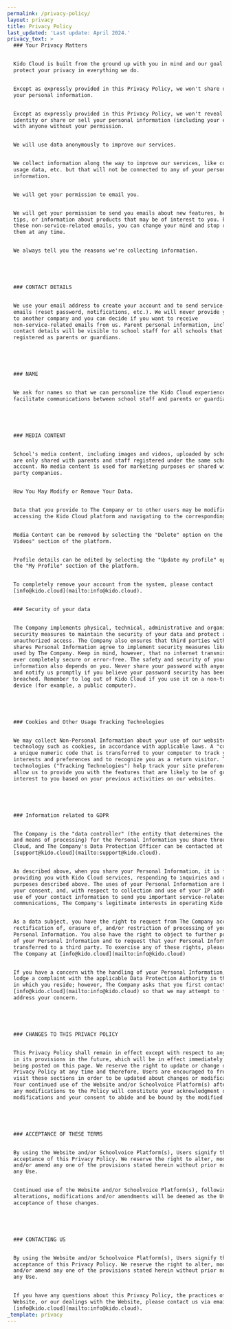 ```yaml
---
permalink: /privacy-policy/
layout: privacy
title: Privacy Policy
last_updated: 'Last update: April 2024.'
privacy_text: >
  ### Your Privacy Matters


  Kido Cloud is built from the ground up with you in mind and our goal is to
  protect your privacy in everything we do.


  Except as expressly provided in this Privacy Policy, we won't share or sell
  your personal information.


  Except as expressly provided in this Privacy Policy, we won't reveal your
  identity or share or sell your personal information (including your email)
  with anyone without your permission.


  We will use data anonymously to improve our services.


  We collect information along the way to improve our services, like cookies,
  usage data, etc. but that will not be connected to any of your personal
  information.


  We will get your permission to email you.


  We will get your permission to send you emails about new features, helpful
  tips, or information about products that may be of interest to you. For any of
  these non-service-related emails, you can change your mind and stop receiving
  them at any time.


  We always tell you the reasons we're collecting information.





  ### CONTACT DETAILS


  We use your email address to create your account and to send service-related
  emails (reset password, notifications, etc.). We will never provide your email
  to another company and you can decide if you want to receive
  non-service-related emails from us. Parent personal information, including
  contact details will be visible to school staff for all schools that have them
  registered as parents or guardians.





  ### NAME


  We ask for names so that we can personalize the Kido Cloud experience and
  facilitate communications between school staff and parents or guardians.





  ### MEDIA CONTENT


  School's media content, including images and videos, uploaded by school staff,
  are only shared with parents and staff registered under the same school
  account. No media content is used for marketing purposes or shared with third
  party companies.


  How You May Modify or Remove Your Data.


  Data that you provide to The Company or to other users may be modified through
  accessing the Kido Cloud platform and navigating to the corresponding menu.


  Media Content can be removed by selecting the "Delete" option on the "Photos /
  Videos" section of the platform.


  Profile details can be edited by selecting the "Update my profile" option on
  the "My Profile" section of the platform.


  To completely remove your account from the system, please contact
  [info@kido.cloud](mailto:info@kido.cloud).


  ### Security of your data


  The Company implements physical, technical, administrative and organizational
  security measures to maintain the security of your data and protect against
  unauthorized access. The Company also ensures that third parties with whom it
  shares Personal Information agree to implement security measures like those
  used by The Company. Keep in mind, however, that no internet transmission is
  ever completely secure or error-free. The safety and security of your
  information also depends on you. Never share your password with anyone else
  and notify us promptly if you believe your password security has been
  breached. Remember to log out of Kido Cloud if you use it on a non-trusted
  device (for example, a public computer).





  ### Cookies and Other Usage Tracking Technologies


  We may collect Non-Personal Information about your use of our websites through
  technology such as cookies, in accordance with applicable laws. A "cookie" is
  a unique numeric code that is transferred to your computer to track your
  interests and preferences and to recognize you as a return visitor. These
  technologies ("Tracking Technologies") help track your site preferences and
  allow us to provide you with the features that are likely to be of greatest
  interest to you based on your previous activities on our websites.





  ### Information related to GDPR


  The Company is the "data controller" (the entity that determines the purposes
  and means of processing) for the Personal Information you share through Kido
  Cloud, and The Company's Data Protection Officer can be contacted at
  [support@kido.cloud](mailto:support@kido.cloud).


  As described above, when you share your Personal Information, it is for
  providing you with Kido Cloud services, responding to inquiries and other
  purposes described above. The uses of your Personal Information are based upon
  your consent, and, with respect to collection and use of your IP address or
  use of your contact information to send you important service-related
  communications, The Company's legitimate interests in operating Kido Cloud.


  As a data subject, you have the right to request from The Company access to,
  rectification of, erasure of, and/or restriction of processing of your
  Personal Information. You also have the right to object to further processing
  of your Personal Information and to request that your Personal Information be
  transferred to a third party. To exercise any of these rights, please contact
  The Company at [info@kido.cloud](mailto:info@kido.cloud)


  If you have a concern with the handling of your Personal Information, you may
  lodge a complaint with the applicable Data Protection Authority in the country
  in which you reside; however, The Company asks that you first contact us at
  [info@kido.cloud](mailto:info@kido.cloud) so that we may attempt to fully
  address your concern.





  ### CHANGES TO THIS PRIVACY POLICY


  This Privacy Policy shall remain in effect except with respect to any changes
  in its provisions in the future, which will be in effect immediately after
  being posted on this page. We reserve the right to update or change our
  Privacy Policy at any time and therefore, Users are encouraged to frequently
  visit these sections in order to be updated about changes or modifications.
  Your continued use of the Website and/or Schoolvoice Platform(s) after we post
  any modifications to the Policy will constitute your acknowledgment of the
  modifications and your consent to abide and be bound by the modified Policy.





  ### ACCEPTANCE OF THESE TERMS


  By using the Website and/or Schoolvoice Platform(s), Users signify their
  acceptance of this Privacy Policy. We reserve the right to alter, modify
  and/or amend any one of the provisions stated herein without prior notice to
  any Use.


  Continued use of the Website and/or Schoolvoice Platform(s), following any
  alterations, modifications and/or amendments will be deemed as the Users'
  acceptance of those changes.





  ### CONTACTING US


  By using the Website and/or Schoolvoice Platform(s), Users signify their
  acceptance of this Privacy Policy. We reserve the right to alter, modify
  and/or amend any one of the provisions stated herein without prior notice to
  any Use.


  If you have any questions about this Privacy Policy, the practices of our
  Website, or our dealings with the Website, please contact us via email
  [info@kido.cloud](mailto:info@kido.cloud).
_template: privacy
---
```


